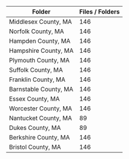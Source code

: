 | Folder                |   Files / Folders |
|-----------------------|-------------------|
| Middlesex County, MA  |               146 |
| Norfolk County, MA    |               146 |
| Hampden County, MA    |               146 |
| Hampshire County, MA  |               146 |
| Plymouth County, MA   |               146 |
| Suffolk County, MA    |               146 |
| Franklin County, MA   |               146 |
| Barnstable County, MA |               146 |
| Essex County, MA      |               146 |
| Worcester County, MA  |               146 |
| Nantucket County, MA  |                89 |
| Dukes County, MA      |                89 |
| Berkshire County, MA  |               146 |
| Bristol County, MA    |               146 |